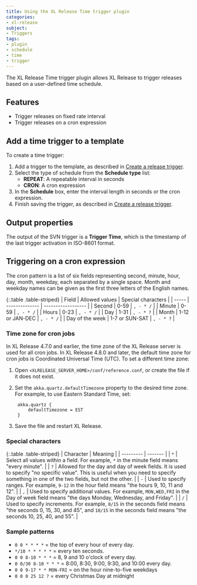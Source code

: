 ```yaml
---
title: Using the XL Release Time trigger plugin
categories:
- xl-release
subject:
- Triggers
tags:
- plugin
- schedule
- time
- trigger
---
```


The XL Release Time trigger plugin allows XL Release to trigger releases based on a user-defined time schedule. 

## Features

* Trigger releases on fixed rate interval
* Trigger releases on a cron expression

## Add a time trigger to a template

To create a time trigger:

1. Add a trigger to the template, as described in [Create a release trigger](/xl-release/how-to/create-a-release-trigger.html).
2. Select the type of schedule from the **Schedule type** list:
    * **REPEAT**: A repeatable interval in seconds
    * **CRON**: A cron expression
3. In the **Schedule** box, enter the interval length in seconds or the cron expression.
5. Finish saving the trigger, as described in [Create a release trigger](/xl-release/how-to/create-a-release-trigger.html).

## Output properties

The output of the SVN trigger is a **Trigger Time**, which is the timestamp of the last trigger activation in ISO-8601 format.

## Triggering on a cron expression

The cron pattern is a list of six fields representing second, minute, hour, day, month, weekday, each separated by a single space. Month and weekday names can be given as the first three letters of the English names.

{:.table .table-striped}
| Field | Allowed values | Special characters |
| ----- | -------------- | ------------------ |
| Second | 0-59 | `, - * /` |
| Minute | 0-59 | `, - * /` |
| Hours | 0-23 | `, - * /` |
| Day | 1-31 | `, - * ?` |
| Month | 1-12 or JAN-DEC | `, - * /` |
| Day of the week | 1-7 or SUN-SAT | `, - * ?` |

### Time zone for cron jobs

In XL Release 4.7.0 and earlier, the time zone of the XL Release server is used for all cron jobs. In XL Release 4.8.0 and later, the default time zone for cron jobs is Coordinated Universal Time (UTC). To set a different time zone:

1. Open `<XLRELEASE_SERVER_HOME>/conf/reference.conf`, or create the file if it does not exist.
1. Set the `akka.quartz.defaultTimezone` property to the desired time zone. For example, to use Eastern Standard Time, set:

        akka.quartz {
            defaultTimezone = EST
        }

1. Save the file and restart XL Release.

### Special characters

{:.table .table-striped}
| Character | Meaning |
| --------- | ------- |
| `*` | Select all values within a field. For example, `*` in the minute field means "every minute". |
| `?` | Allowed for the day and day of week fields. It is used to specify "no specific value". This is useful when you need to specify something in one of the two fields, but not the other. |
| `-` | Used to specify ranges. For example, `9-12` in the hour field means "the hours 9, 10, 11 and 12". |
| `,` | Used to specify additional values. For example, `MON,WED,FRI` in the Day of week field means "the days Monday, Wednesday, and Friday". |
| `/` | Used to specify increments. For example, `0/15` in the seconds field means "the seconds 0, 15, 30, and 45", and `10/15` in the seconds field means "the seconds 10, 25, 40, and 55". |

### Sample patterns

* `0 0 * * * *` = the top of every hour of every day.
* `*/10 * * * * *` = every ten seconds.
* `0 0 8-10 * * *` = 8, 9 and 10 o'clock of every day.
* `0 0/30 8-10 * * *` = 8:00, 8:30, 9:00, 9:30, and 10:00 every day.
* `0 0 9-17 * * MON-FRI` = on the hour nine-to-five weekdays
* `0 0 0 25 12 ?` = every Christmas Day at midnight
